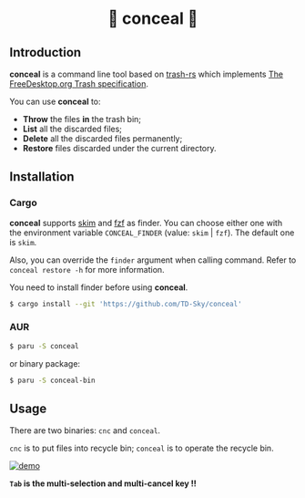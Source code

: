 <h1 align="center">🌠 conceal 🌃</h1>



## Introduction

**conceal** is a command line tool based on [trash-rs](https://github.com/Byron/trash-rs) which implements [The FreeDesktop.org Trash specification](https://specifications.freedesktop.org/trash-spec/trashspec-latest.html).

You can use **conceal** to:
- **Throw** the files **in** the trash bin;
- **List** all the discarded files;
- **Delete** all the discarded files permanently;
- **Restore** files discarded under the current directory.



## Installation

### Cargo

**conceal** supports [skim](https://github.com/lotabout/skim) and [fzf](https://github.com/junegunn/fzf)
as finder. You can choose either one with the environment variable
`CONCEAL_FINDER` (value: `skim` | `fzf`). The default one is `skim`.

Also, you can override the `finder` argument when calling command.
Refer to `conceal restore -h` for more information.

You need to install finder before using **conceal**.

```bash
$ cargo install --git 'https://github.com/TD-Sky/conceal'
```

### AUR

```bash
$ paru -S conceal
```

or binary package:

```bash
$ paru -S conceal-bin
```



## Usage

There are two binaries: `cnc` and `conceal`.

`cnc` is to put files into recycle bin; `conceal` is to operate the recycle bin.

[![demo](https://asciinema.org/a/571859.svg)](https://asciinema.org/a/571859?speed=2)

**`Tab` is the multi-selection and multi-cancel key !!**
